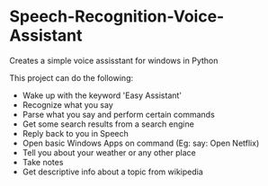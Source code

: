 # Speech-Recognition-Voice-Assistant
Creates a simple voice assisstant for windows in Python

This project can do the following:

- Wake up with the keyword 'Easy Assistant'
- Recognize what you say
- Parse what you say and perform certain commands
- Get some search results from a search engine
- Reply back to you in Speech
- Open basic Windows Apps  on command (Eg: say: Open Netflix)
- Tell you about your weather or any other place
- Take notes
- Get descriptive info about a topic from wikipedia
